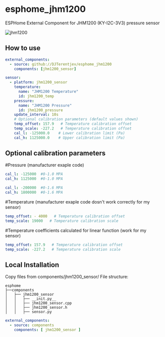 # esphome_jhm1200
ESPHome External Component for JHM1200 (KY-I2C-3V3) pressure sensor 

![jhm1200](https://github.com/user-attachments/assets/dfc820e4-5c6c-4f2e-9817-a775c39b0740)
## How to use
```yaml
external_components:
  - source: github://DJTerentjev/esphome_jhm1200
    components: [jhm1200_sensor]
```

```yaml
sensor:
  - platform: jhm1200_sensor
    temperature:
      name: "JHM1200 Temperature"
      id: jhm1200_temp
    pressure:
      name: "JHM1200 Pressure"
      id: jhm1200_pressure
    update_interval: 10s
    # Optional calibration parameters (default values shown)
    temp_offset: 157.9   # Temperature calibration offset
    temp_scale: -227.2   # Temperature calibration offset
    cal_l: -125000.0    # Lower calibration limit (Pa)
    cal_h: 1125000.0    # Upper calibration limit (Pa)
```
## Optional calibration parameters
#Pressure (manufacturer exaple code)
```yaml
cal_l: -125000  #0-1.0 MPA
cal_h: 1125000  #0-1.0 MPA

cal_l: -200000  #0-1.6 MPA
cal_h: 1800000  #0-1.6 MPA
```

#Temperature (manufacturer exaple code dosn't work correctly for my sensor)
```yaml
temp_offset: - 4000   # Temperature calibration offset
temp_scale: 19000   # Temperature calibration scale
```
#Temperature coefficients calculated for linear function (work for my sensor)
```yaml
temp_offset: 157.9   # Temperature calibration offset
temp_scale: -227.2   # Temperature calibration scale
```

## Local Installation
Copy files from components/jhm1200_sensor/  File structure:
```
esphome
├──components
│   ├── jhm1200_sensor
│   │   ├── __init.py__
│   │   ├── jhm1200_sensor.cpp
│   │   ├── jhm1200_sensor.h
│   │   ├── sensor.py
```

```yaml
external_components:
  - source: components
    components: [ jhm1200_sensor ]
```
